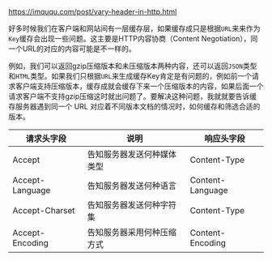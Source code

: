 <https://imququ.com/post/vary-header-in-http.html>

好多时候我们在客户端和网站间有一层缓存层，如果缓存成只是根据`URL`来来作为`Key`缓存会出现一些问题。这主要是HTTP内容协商（Content Negotiation），同一个URL的对应的内容可能是不一样的。

例如，我们可以返回gzip压缩版本和未压缩版本两种内容，还可以返回`JSON`类型和`HTML`类型。如果我们只根据`URL`来生成缓存Key肯定是有问题的，例如前一个请求客户端支持压缩版本，缓存成就会缓存下来一个压缩版本的内容，如果后面一个请求客户端不支持gzip压缩这时就出问题了。要解决这种问题，我就就要告诉缓存服务器遇到同一个 URL 对应着不同版本文档的情况时，如何缓存和筛选合适的版本。

|请求头字段|说明|响应头字段|
|----|----|----|
| Accept	      | 告知服务器发送何种媒体类型 | Content-Type |
| Accept-Language |	告知服务器发送何种语言	   | Content-Language |
| Accept-Charset  | 告知服务器发送何种字符集   | Content-Type |
| Accept-Encoding |	告知服务器采用何种压缩方式 | Content-Encoding| 